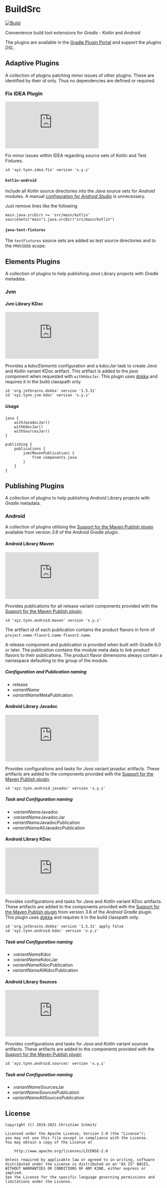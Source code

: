 BuildSrc
========
[![Build][build-badge]][build]

Convenience build tool extensions for _Gradle_ - _Kotlin_ and _Android_

The plugins are available in the [Gradle Plugin Portal] and support the
_plugins DSL_.


Adaptive Plugins
----------------

A collection of plugins patching minor issues of other plugins. These are
identified by their _id_ only. Thus no dependencies are defined or required.

### Fix IDEA Plugin
[![Plugin][idea-badge]][idea]

Fix minor issues within IDEA regarding source sets of Kotlin and Test Fixtures.

    id 'xyz.tynn.idea.fix' version 'x.y.z'

#### `kotlin-android`

Include all _Kotlin_ source directories into the _Java_ source sets for
_Android_ modules. A manual [configuration for _Android Studio_][KAS] is
unnecessary.

Just remove lines like the following

    main.java.srcDirs += 'src/main/kotlin'
    sourceSets["main"].java.srcDir("src/main/kotlin")

#### `java-test-fixtures`

The `testFixtures` source sets are added as test source directories and to the
`PROVIDED` scope.


Elements Plugins
----------------

A collection of plugins to help publishing _Java_ Library projects with
_Gradle_ metadata.

### Jvm

#### Jvm Library KDoc
[![Plugin][kdoc-jvm-badge]][kdoc-jvm]

Provides a _kdocElements_ configuration and a _kdocJar_ task to create _Java_
and _Kotlin_ variant KDoc artifact. This artifact is added to the _java_
component when requested with `withKdocJar`. This plugin uses [dokka] and
requires it in the build classpath only.

    id 'org.jetbrains.dokka' version '1.5.31'
    id 'xyz.tynn.jvm.kdoc' version 'x.y.z'

##### Usage

    java {
        withJavadocJar()
        withKdocJar()
        withSourcesJar()
    }

    publishing {
        publications {
            jvm(MavenPublication) {
                from components.java
            }
        }
    }


Publishing Plugins
------------------

A collection of plugins to help publishing _Android_ Library projects with
_Gradle_ metadata.

### Android

A collection of plugins utilising the [Support for the Maven Publish plugin]
available from version _3.6_ of the _Android Gradle_ plugin.

#### Android Library Maven
[![Plugin][maven-badge]][maven]

Provides publications for all release variant components provided with the
[Support for the Maven Publish plugin].

    id 'xyz.tynn.android.maven' version 'x.y.z'

The artifact id of each publication contains the product flavors in form of
`project.name-flavor1.name-flavor2.name`. 

A release component and publication is provided when built with Gradle 6.0 or
later. The publication contains the module meta data to link product flavors to
their publications. The product flavor dimensions always contain a namespace
defaulting to the group of the module.

##### Configuration and Publication naming

 * release
 * *variantName*
 * *variantName*MetaPublication

#### Android Library Javadoc
[![Plugin][javadoc-badge]][javadoc]

Provides configurations and tasks for _Java_ variant javadoc artifacts.
These artifacts are added to the components provided with the
[Support for the Maven Publish plugin].

    id 'xyz.tynn.android.javadoc' version 'x.y.z'

##### Task and Configuration naming

 * :*variantName*Javadoc
 * :*variantName*JavadocJar
 * *variantName*JavadocPublication
 * *variantName*AllJavadocPublication

#### Android Library KDoc
[![Plugin][kdoc-badge]][kdoc]

Provides configurations and tasks for _Java_  and _Kotlin_ variant KDoc
artifacts. These artifacts are added to the components provided with the
[Support for the Maven Publish plugin] from version 3.6 of the _Android_
_Gradle_ plugin. This plugin uses [dokka] and requires it in the build
classpath only.

    id 'org.jetbrains.dokka' version '1.5.31' apply false
    id 'xyz.tynn.android.kdoc' version 'x.y.z'

##### Task and Configuration naming

 * :*variantName*Kdoc
 * :*variantName*KdocJar
 * *variantName*KdocPublication
 * *variantName*AllKdocPublication

#### Android Library Sources
[![Plugin][sources-badge]][sources]

Provides configurations and tasks for _Java_ and _Kotlin_ variant sources
artifacts. These artifacts are added to the components provided with the
[Support for the Maven Publish plugin]

    id 'xyz.tynn.android.sources' version 'x.y.z'

##### Task and Configuration naming

 * :*variantName*SourcesJar
 * *variantName*SourcesPublication
 * *variantName*AllSourcesPublication


License
-------

    Copyright (C) 2019-2021 Christian Schmitz

    Licensed under the Apache License, Version 2.0 (the "License");
    you may not use this file except in compliance with the License.
    You may obtain a copy of the License at

        http://www.apache.org/licenses/LICENSE-2.0

    Unless required by applicable law or agreed to in writing, software
    distributed under the License is distributed on an "AS IS" BASIS,
    WITHOUT WARRANTIES OR CONDITIONS OF ANY KIND, either express or implied.
    See the License for the specific language governing permissions and
    limitations under the License.


  [dokka]: https://github.com/Kotlin/dokka
  [KAS]: https://kotlinlang.org/docs/reference/using-gradle.html#android-studio
  [Gradle Plugin Portal]: https://plugins.gradle.org/
  [Support for the Maven Publish plugin]: https://developer.android.com/studio/preview/features#maven-publish

  [idea]: https://plugins.gradle.org/plugin/xyz.tynn.idea.fix
  [idea-badge]: https://img.shields.io/maven-metadata/v/https/plugins.gradle.org/m2/xyz/tynn/idea/fix/xyz.tynn.idea.fix.gradle.plugin/maven-metadata.xml?label=Plugin&logo=gradle
  [javadoc]: https://plugins.gradle.org/plugin/xyz.tynn.android.javadoc
  [javadoc-badge]: https://img.shields.io/maven-metadata/v/https/plugins.gradle.org/m2/xyz/tynn/android/javadoc/xyz.tynn.android.javadoc.gradle.plugin/maven-metadata.xml?label=Plugin&logo=gradle
  [kdoc]: https://plugins.gradle.org/plugin/xyz.tynn.android.kdoc
  [kdoc-badge]: https://img.shields.io/maven-metadata/v/https/plugins.gradle.org/m2/xyz/tynn/android/kdoc/xyz.tynn.android.kdoc.gradle.plugin/maven-metadata.xml?label=Plugin&logo=gradle
  [kdoc-jvm]: https://plugins.gradle.org/plugin/xyz.tynn.jvm.kdoc
  [kdoc-jvm-badge]: https://img.shields.io/maven-metadata/v/https/plugins.gradle.org/m2/xyz/tynn/jvm/kdoc/xyz.tynn.jvm.kdoc.gradle.plugin/maven-metadata.xml?label=Plugin&logo=gradle
  [maven]: https://plugins.gradle.org/plugin/xyz.tynn.android.maven
  [maven-badge]: https://img.shields.io/maven-metadata/v/https/plugins.gradle.org/m2/xyz/tynn/android/maven/xyz.tynn.android.maven.gradle.plugin/maven-metadata.xml?label=Plugin&logo=gradle
  [sources]: https://plugins.gradle.org/plugin/xyz.tynn.android.sources
  [sources-badge]: https://img.shields.io/maven-metadata/v/https/plugins.gradle.org/m2/xyz/tynn/android/sources/xyz.tynn.android.sources.gradle.plugin/maven-metadata.xml?label=Plugin&logo=gradle
  [build]: https://github.com/tynn-xyz/BuildSrc/actions
  [build-badge]: https://img.shields.io/github/workflow/status/tynn-xyz/BuildSrc/Build?label=Build&logo=github&logoColor=F5F5F5
